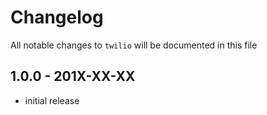 # Changelog

All notable changes to `twilio` will be documented in this file

## 1.0.0 - 201X-XX-XX

- initial release
